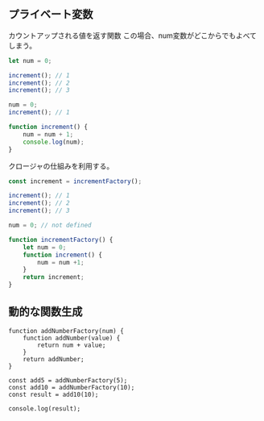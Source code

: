 ## プライベート変数
カウントアップされる値を返す関数
この場合、num変数がどこからでもよべてしまう。

```javascript
let num = 0;

increment(); // 1
increment(); // 2
increment(); // 3

num = 0;
increment(); // 1

function increment() {
	num = num + 1;
	console.log(num);
}
```

クロージャの仕組みを利用する。


```javascript
const increment = incrementFactory();

increment(); // 1
increment(); // 2
increment(); // 3

num = 0; // not defined

function incrementFactory() {
	let num = 0;
	function increment() {
		num = num +1;
	}
	return increment;
}
```

## 動的な関数生成
```
function addNumberFactory(num) {
	function addNumber(value) {
		return num + value;
	}
	return addNumber;
}

const add5 = addNumberFactory(5);
const add10 = addNumberFactory(10);
const result = add10(10);

console.log(result);
```